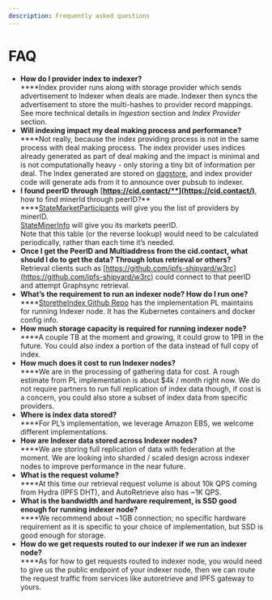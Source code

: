 ```yaml
---
description: Frequently asked questions
---
```


# FAQ

* **How do I provider index to indexer?**\
  ****Index provider runs along with storage provider which sends advertisement to Indexer when deals are made. Indexer then syncs the advertisement to store the multi-hashes to provider record mappings. See more technical details in _Ingestion_ section and _Index Provider_ section.
* **Will indexing impact my deal making process and performance?**\
  ****Not really, because the index providing process is not in the same process with deal making process. The index provider uses indices already generated as part of deal making and the impact is minimal and is not computationally heavy - only storing a tiny bit of information per deal. The Index generated are stored on [dagstore](https://github.com/filecoin-project/dagstore), and index provider code will generate ads from it to announce over pubsub to indexer.
* **I found peerID through** [**https://cid.contact/**](https://cid.contact/)**, how to find minerId through peerID?**\
  ****[StateMarketParticipants](https://filecoin-shipyard.github.io/js-lotus-client/api/full-node-api/state.html#statemarketparticipants) will give you the list of providers by minerID.[ \
  StateMinerInfo](https://filecoin-shipyard.github.io/js-lotus-client/api/full-node-api/state.html#stateminerinfo) will give you its markets peerID. \
  Note that this table (or the reverse lookup) would need to be calculated periodically, rather than each time it’s needed.
* **Once I get the PeerID and Multiaddress from the cid.contact, what should I do to get the data? Through lotus retrieval or others?** \
  Retrieval clients such as [https://github.com/ipfs-shipyard/w3rc](https://github.com/ipfs-shipyard/w3rc) could connect to that peerID and attempt Graphsync retrieval.
* **What’s the requirement to run an indexer node? How do I run one?**\
  ****[StoretheIndex Github Repo](https://github.com/filecoin-project/storetheindex) has the implementation PL maintains for running Indexer node. It has the Kubernetes containers and docker config info.
* **How much storage capacity is required for running indexer node?**\
  ****A couple TB at the moment and growing, it could grow to 1PB in the future. You could also index a portion of the data instead of full copy of index.
* **How much does it cost to run Indexer nodes?**\
  ****We are in the processing of gathering data for cost. A rough estimate from PL implementation is about $4k / month right now. We do not require partners to run full replication of index data though, if cost is a concern, you could also store a subset of index data from specific providers.
* **Where is index data stored?**\
  ****For PL’s implementation, we leverage Amazon EBS, we welcome different implementations.
* **How are Indexer data stored across Indexer nodes?**\
  ****We are storing full replication of data with federation at the moment. We are looking into sharded / scaled design across indexer nodes to improve performance in the near future.
* **What is the request volume?**\
  ****At this time our retrieval request volume is about 10k QPS coming from Hydra (IPFS DHT), and AutoRetrieve also has \~1K QPS.
* **What is the bandwidth and hardware requirement, is SSD good enough for running indexer node?**\
  ****We recommend about \~1GB connection; no specific hardware requirement as it is specific to your choice of implementation, but SSD is good enough for storage.
* **How do we get requests routed to our indexer if we run an indexer node?**\
  ****As for how to get requests routed to indexer node, you would need to give us the public endpoint of your indexer node, then we can route the request traffic from services like autoretrieve and IPFS gateway to yours.
